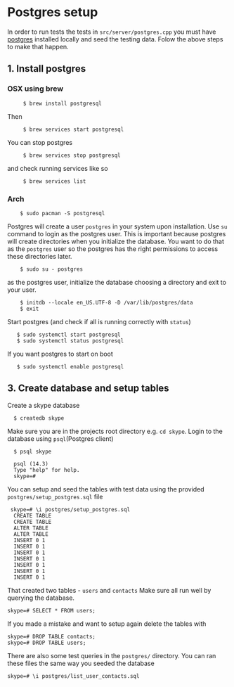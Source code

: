 # Postgres setup

In order to run tests the tests in `src/server/postgres.cpp` you must have [postgres]() installed locally and seed the testing data.
Folow the above steps to make that happen.

## 1. Install postgres

### OSX using brew

         $ brew install postgresql

Then

         $ brew services start postgresql

You can stop postgres 

         $ brew services stop postgresql

and check running services like so

         $ brew services list

### Arch

        $ sudo pacman -S postgresql

Postgres will create a user `postgres` in your system upon installation. Use `su` command to login as the postgres user.
This is important because postgres will create directories when you initialize the database.
You want to do that as the `postgres` user so the postgres has the right permissions to access these directories later.

        $ sudo su - postgres

as the postgres user, initialize the database choosing a directory and exit to your user. 

        $ initdb --locale en_US.UTF-8 -D /var/lib/postgres/data
        $ exit

Start postgres (and check if all is running correctly with `status`)

       $ sudo systemctl start postgresql
       $ sudo systemctl status postgresql

If you want postgres to start on boot 

       $ sudo systemctl enable postgresql


## 3. Create database and setup tables

Create a skype database

      $ createdb skype

Make sure you are in the projects root directory e.g. `cd skype`. Login to the database using `psql`(Postgres client)

      $ psql skype

      psql (14.3)
      Type "help" for help.
      skype=#

You can setup and seed the tables with test data using the provided `postgres/setup_postgres.sql` file 

     skype=# \i postgres/setup_postgres.sql
      CREATE TABLE
      CREATE TABLE
      ALTER TABLE
      ALTER TABLE
      INSERT 0 1
      INSERT 0 1
      INSERT 0 1
      INSERT 0 1
      INSERT 0 1
      INSERT 0 1
      INSERT 0 1
      
That created two tables - `users` and `contacts` Make sure all run well by querying the database.

    skype=# SELECT * FROM users;


If you made a mistake and want to setup again delete the tables with

    skype=# DROP TABLE contacts;
    skype=# DROP TABLE users;

There are also some test queries in the `postgres/` directory. You can ran these files the same way you seeded the database

    skype=# \i postgres/list_user_contacts.sql

